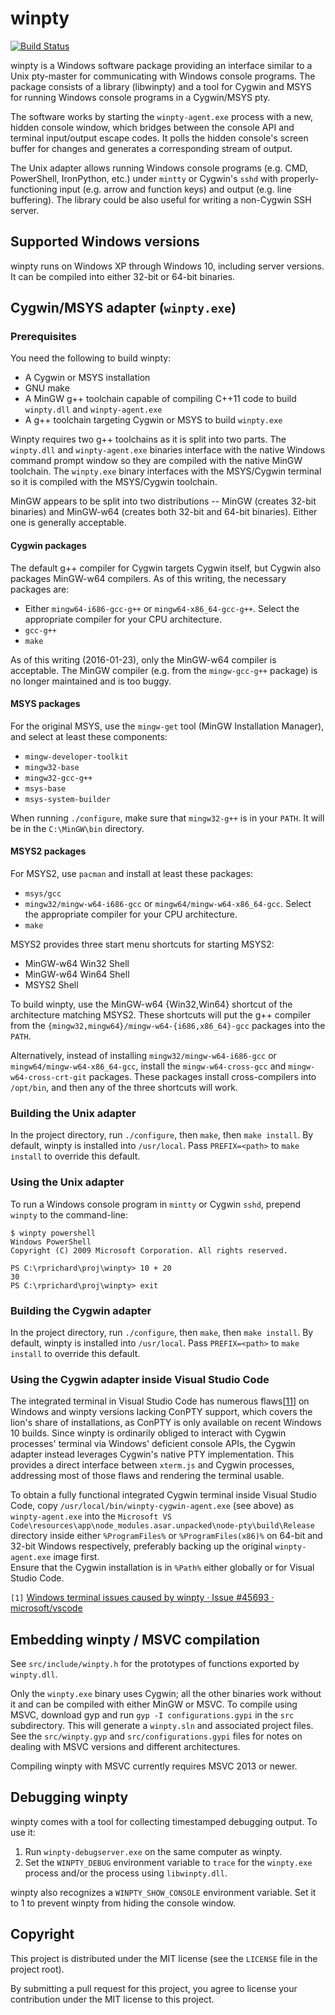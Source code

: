 # winpty

[![Build Status](https://ci.appveyor.com/api/projects/status/69tb9gylsph1ee1x/branch/master?svg=true)](https://ci.appveyor.com/project/rprichard/winpty/branch/master)

winpty is a Windows software package providing an interface similar to a Unix
pty-master for communicating with Windows console programs.  The package
consists of a library (libwinpty) and a tool for Cygwin and MSYS for running
Windows console programs in a Cygwin/MSYS pty.

The software works by starting the `winpty-agent.exe` process with a new,
hidden console window, which bridges between the console API and terminal
input/output escape codes.  It polls the hidden console's screen buffer for
changes and generates a corresponding stream of output.

The Unix adapter allows running Windows console programs (e.g. CMD, PowerShell,
IronPython, etc.) under `mintty` or Cygwin's `sshd` with
properly-functioning input (e.g. arrow and function keys) and output (e.g. line
buffering).  The library could be also useful for writing a non-Cygwin SSH
server.

## Supported Windows versions

winpty runs on Windows XP through Windows 10, including server versions.  It
can be compiled into either 32-bit or 64-bit binaries.

## Cygwin/MSYS adapter (`winpty.exe`)

### Prerequisites

You need the following to build winpty:

* A Cygwin or MSYS installation
* GNU make
* A MinGW g++ toolchain capable of compiling C++11 code to build `winpty.dll`
  and `winpty-agent.exe`
* A g++ toolchain targeting Cygwin or MSYS to build `winpty.exe`

Winpty requires two g++ toolchains as it is split into two parts. The
`winpty.dll` and `winpty-agent.exe` binaries interface with the native
Windows command prompt window so they are compiled with the native MinGW
toolchain.  The `winpty.exe` binary interfaces with the MSYS/Cygwin terminal so
it is compiled with the MSYS/Cygwin toolchain.

MinGW appears to be split into two distributions -- MinGW (creates 32-bit
binaries) and MinGW-w64 (creates both 32-bit and 64-bit binaries).  Either
one is generally acceptable.

#### Cygwin packages

The default g++ compiler for Cygwin targets Cygwin itself, but Cygwin also
packages MinGW-w64 compilers.  As of this writing, the necessary packages are:

* Either `mingw64-i686-gcc-g++` or `mingw64-x86_64-gcc-g++`.  Select the
  appropriate compiler for your CPU architecture.
* `gcc-g++`
* `make`

As of this writing (2016-01-23), only the MinGW-w64 compiler is acceptable.
The MinGW compiler (e.g. from the `mingw-gcc-g++` package) is no longer
maintained and is too buggy.

#### MSYS packages

For the original MSYS, use the `mingw-get` tool (MinGW Installation Manager),
and select at least these components:

* `mingw-developer-toolkit`
* `mingw32-base`
* `mingw32-gcc-g++`
* `msys-base`
* `msys-system-builder`

When running `./configure`, make sure that `mingw32-g++` is in your
`PATH`.  It will be in the `C:\MinGW\bin` directory.

#### MSYS2 packages

For MSYS2, use `pacman` and install at least these packages:

* `msys/gcc`
* `mingw32/mingw-w64-i686-gcc` or `mingw64/mingw-w64-x86_64-gcc`.  Select
  the appropriate compiler for your CPU architecture.
* `make`

MSYS2 provides three start menu shortcuts for starting MSYS2:

* MinGW-w64 Win32 Shell
* MinGW-w64 Win64 Shell
* MSYS2 Shell

To build winpty, use the MinGW-w64 {Win32,Win64} shortcut of the architecture
matching MSYS2.  These shortcuts will put the g++ compiler from the
`{mingw32,mingw64}/mingw-w64-{i686,x86_64}-gcc` packages into the `PATH`.

Alternatively, instead of installing `mingw32/mingw-w64-i686-gcc` or
`mingw64/mingw-w64-x86_64-gcc`, install the `mingw-w64-cross-gcc` and
`mingw-w64-cross-crt-git` packages.  These packages install cross-compilers
into `/opt/bin`, and then any of the three shortcuts will work.

### Building the Unix adapter

In the project directory, run `./configure`, then `make`, then `make install`.
By default, winpty is installed into `/usr/local`.  Pass `PREFIX=<path>` to
`make install` to override this default.

### Using the Unix adapter

To run a Windows console program in `mintty` or Cygwin `sshd`, prepend
`winpty` to the command-line:

    $ winpty powershell
    Windows PowerShell
    Copyright (C) 2009 Microsoft Corporation. All rights reserved.

    PS C:\rprichard\proj\winpty> 10 + 20
    30
    PS C:\rprichard\proj\winpty> exit

### Building the Cygwin adapter

In the project directory, run `./configure`, then `make`, then `make install`.
By default, winpty is installed into `/usr/local`.  Pass `PREFIX=<path>` to
`make install` to override this default.

### Using the Cygwin adapter inside Visual Studio Code

The integrated terminal in Visual Studio Code has numerous flaws[[11](#r1)] on Windows and winpty
versions lacking ConPTY support, which covers the lion's share of installations, as
ConPTY is only available on recent Windows 10 builds. Since winpty is ordinarily obliged to
interact with Cygwin processes' terminal via Windows' deficient console APIs, the Cygwin
adapter instead leverages Cygwin's native PTY implementation. This provides a direct
interface between `xterm.js` and Cygwin processes, addressing most of those flaws
and rendering the terminal usable.  
  
To obtain a fully functional integrated Cygwin terminal inside Visual Studio Code,
copy `/usr/local/bin/winpty-cygwin-agent.exe` (see above) as `winpty-agent.exe` into
the `Microsoft VS Code\resources\app\node_modules.asar.unpacked\node-pty\build\Release`
directory inside either `%ProgramFiles%` or `%ProgramFiles(x86)%` on 64-bit and
32-bit Windows respectively, preferably backing up the original `winpty-agent.exe`
image first.  
Ensure that the Cygwin installation is in `%Path%` either globally or for Visual
Studio Code.

``[1]`` <a href="https://github.com/microsoft/vscode/issues/45693" id="r1">Windows terminal issues caused by winpty · Issue #45693 · microsoft/vscode</a>

## Embedding winpty / MSVC compilation

See `src/include/winpty.h` for the prototypes of functions exported by
`winpty.dll`.

Only the `winpty.exe` binary uses Cygwin; all the other binaries work without
it and can be compiled with either MinGW or MSVC.  To compile using MSVC,
download gyp and run `gyp -I configurations.gypi` in the `src` subdirectory.
This will generate a `winpty.sln` and associated project files.  See the
`src/winpty.gyp` and `src/configurations.gypi` files for notes on dealing with
MSVC versions and different architectures.

Compiling winpty with MSVC currently requires MSVC 2013 or newer.

## Debugging winpty

winpty comes with a tool for collecting timestamped debugging output.  To use
it:

1. Run `winpty-debugserver.exe` on the same computer as winpty.
2. Set the `WINPTY_DEBUG` environment variable to `trace` for the
   `winpty.exe` process and/or the process using `libwinpty.dll`.

winpty also recognizes a `WINPTY_SHOW_CONSOLE` environment variable.  Set it
to 1 to prevent winpty from hiding the console window.

## Copyright

This project is distributed under the MIT license (see the `LICENSE` file in
the project root).

By submitting a pull request for this project, you agree to license your
contribution under the MIT license to this project.

